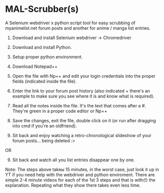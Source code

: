 # MAL-Scrubber(s)
A Selenium webdriver x python script tool for easy scrubbing of myanimelist.net forum posts and another for anime / manga list entries.

1) Download and install Selenium webdriver -> Chromedriver
2) Download and install Python.
3) Setup proper python environment.
4) Download Notepad++ 
5) Open the file with Np++ and edit your login credentials into the proper fields (indicated inside the file).
6) Enter the link to your forum post history (also indicated + there's an example to make sure you see where it is and know what is required).
7) Read all the notes inside the file. It's the text that comes after a #. They're green in a proper code editor or Np++
8) Save the changes, exit the file, double click on it (or run after dragging into cmd if you're an oldfriend).

9) Sit back and enjoy watching a retro-chronological slideshow of your forum posts... being deleted :>

OR

9) Sit back and watch all you list entries disappear one by one.

Note: The steps above takeы 15 minutes, in the worst case, just look it up in YT if you need help with the webdriver and python enviroment.
There are simple 2-4 minute videos for each of the 1st 3 steps and that is with(!) the explanation. 
Repeating what they show there takes even less time.
